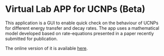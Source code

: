 # Virtual Lab APP for UCNPs (Beta)

This application is a GUI to enable quick check on the behaviour of UCNPs for
different energy transfer and decay rates.
The app uses a mathematical model developed based on rate-equations presented in a paper recently submitted for publication.

The online version of it is available [here](https://jsmatias-qy-virtuallabapp-home-ch3fhq.streamlit.app/).
